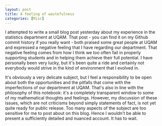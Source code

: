 ```yaml
---
layout: post
title: A feeling of wastefulness
categories: [Misc]
---
```


I attempted to write a small blog post yesterday about my experience in the statistics department at UQAM. That post - you can find it on my Github commit history if you really want - both praised some great people at UQAM and expressed a negative feeling that I have regarding our department. That negative feeling comes from how I think we too often fail in properly supporting students and in helping them achieve their full potential. I have personally been very lucky, but it's been quite a ride and certainly not everybody would strive in the kind of environment that I evolved in.

<!--more-->

It's obviously a very delicate subject, but I feel a responsibility to be open about both the opportunities and the pitfalls that come with the imperfections of our department at UQAM. That's also in line with the philosophy of this notebook: it's a completely transparent window to some of my mathematical thoughts and feelings. However, my discussion of these issues, which are not criticisms beyond simply statements of fact, is not yet quite ready for public release. Too many aspects of the subject are too sensitive for me to post about on this blog. Hence I wouldn't be able to present a sufficiently detailed and nuanced account. It has to wait.


